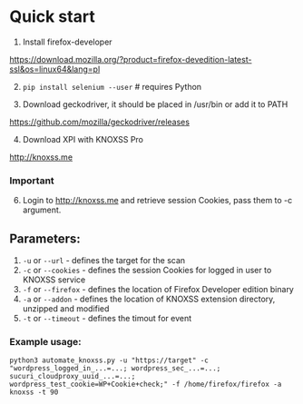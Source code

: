 # Quick start

1. Install firefox-developer

https://download.mozilla.org/?product=firefox-devedition-latest-ssl&os=linux64&lang=pl

2. `pip install selenium --user` # requires Python

3. Download geckodriver, it should be placed in /usr/bin or add it to PATH

https://github.com/mozilla/geckodriver/releases

4. Download XPI with KNOXSS Pro

http://knoxss.me

### Important
6. Login to http://knoxss.me and retrieve session Cookies, pass them to -c argument.

## Parameters:

1. `-u` or `--url` - defines the target for the scan
2. `-c` or `--cookies` - defines the session Cookies for logged in user to KNOXSS service
3. `-f` or `--firefox` - defines the location of Firefox Developer edition binary
4. `-a` or `--addon` - defines the location of KNOXSS extension directory, unzipped and modified
5. `-t` or `--timeout` - defines the timout for event

### Example usage:

`python3 automate_knoxss.py -u "https://target" -c "wordpress_logged_in_...=...; wordpress_sec_...=...; sucuri_cloudproxy_uuid_...=...; wordpress_test_cookie=WP+Cookie+check;" -f /home/firefox/firefox -a knoxss -t 90`
